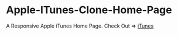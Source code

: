 # Apple-ITunes-Clone-Home-Page
A Responsive Apple iTunes Home Page. Check Out => [iTunes](https://saisampathlanka.github.io/Apple-ITunes-Clone-Home-Page)
